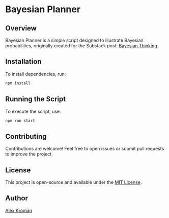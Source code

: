 # Bayesian Planner

## Overview

Bayesian Planner is a simple script designed to illustrate Bayesian probabilities, originally created for the Substack post: [Bayesian Thinking](https://alexkroman.substack.com/p/bayesian-thinking).

## Installation

To install dependencies, run:

```sh
npm install
```

## Running the Script

To execute the script, use:

```sh
npm run start
```

## Contributing

Contributions are welcome! Feel free to open issues or submit pull requests to improve the project.

## License

This project is open-source and available under the [MIT License](LICENSE).

## Author

[Alex Kroman](https://alexkroman.substack.com/)

